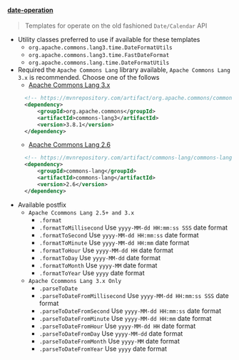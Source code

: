 #### [date-operation](../templates/date-operation.postfixTemplates)
> Templates for operate on the old fashioned `Date/Calendar` API
- Utility classes preferred to use if available for these templates
    - `org.apache.commons.lang3.time.DateFormatUtils`
    - `org.apache.commons.lang3.time.FastDateFormat`
    - `org.apache.commons.lang.time.DateFormatUtils`
- Required the `Apache Commons Lang` library available, `Apache Commons Lang 3.x` is recommended. Choose one of the follows
    - [Apache Commons Lang 3.x](https://mvnrepository.com/artifact/org.apache.commons/commons-lang3)
    ```xml
      <!-- https://mvnrepository.com/artifact/org.apache.commons/commons-lang3 -->
      <dependency>
          <groupId>org.apache.commons</groupId>
          <artifactId>commons-lang3</artifactId>
          <version>3.8.1</version>
      </dependency>
    ```
    - [Apache Commons Lang 2.6](https://mvnrepository.com/artifact/commons-lang/commons-lang)
    ```xml
      <!-- https://mvnrepository.com/artifact/commons-lang/commons-lang -->
      <dependency>
          <groupId>commons-lang</groupId>
          <artifactId>commons-lang</artifactId>
          <version>2.6</version>
      </dependency>
    ```
- Available postfix 
    - `Apache Ccommons Lang 2.5+ and 3.x`
        - `.format`
        - `.formatToMillisecond` Use `yyyy-MM-dd HH:mm:ss SSS` date format
        - `.formatToSecond` Use `yyyy-MM-dd HH:mm:ss` date format
        - `.formatToMinute` Use `yyyy-MM-dd HH:mm` date format
        - `.formatToHour` Use `yyyy-MM-dd HH` date format
        - `.formatToDay` Use `yyyy-MM-dd` date format
        - `.formatToMonth` Use `yyyy-MM` date format
        - `.formatToYear` Use `yyyy` date format
    - `Apache Ccommons Lang 3.x Only`
        - `.parseToDate`
        - `.parseToDateFromMillisecond` Use `yyyy-MM-dd HH:mm:ss SSS` date format
        - `.parseToDateFromSecond` Use `yyyy-MM-dd HH:mm:ss` date format
        - `.parseToDateFromMinute` Use `yyyy-MM-dd HH:mm` date format
        - `.parseToDateFromHour` Use `yyyy-MM-dd HH` date format
        - `.parseToDateFromDay` Use `yyyy-MM-dd` date format
        - `.parseToDateFromMonth` Use `yyyy-MM` date format
        - `.parseToDateFromYear` Use `yyyy` date format